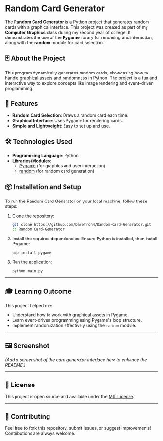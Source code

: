 # Random Card Generator

The **Random Card Generator** is a Python project that generates random cards with a graphical interface. This project was created as part of my **Computer Graphics** class during my second year of college. It demonstrates the use of the **Pygame** library for rendering and interaction, along with the **random** module for card selection.

## 🃏 About the Project
This program dynamically generates random cards, showcasing how to handle graphical assets and randomness in Python. The project is a fun and interactive way to explore concepts like image rendering and event-driven programming.

## 🚀 Features
- **Random Card Selection**: Draws a random card each time.
- **Graphical Interface**: Uses Pygame for rendering cards.
- **Simple and Lightweight**: Easy to set up and use.

## 🛠️ Technologies Used
- **Programming Language**: Python
- **Libraries/Modules**:
  - [Pygame](https://www.pygame.org/) (for graphics and user interaction)
  - [random](https://docs.python.org/3/library/random.html) (for random card generation)

## 📦 Installation and Setup
To run the Random Card Generator on your local machine, follow these steps:

1. Clone the repository:
   ```bash
   git clone https://github.com/DaveTron4/Random-Card-Generator.git
   cd Random-Card-Generator

2. Install the required dependencies: Ensure Python is installed, then install Pygame:
    ```bash
    pip install pygame
    ```

3. Run the application:
    ```bash
    python main.py
    ```

---

## 🎓 Learning Outcome

This project helped me:

- Understand how to work with graphical assets in Pygame.
- Learn event-driven programming using Pygame's loop structure.
- Implement randomization effectively using the `random` module.

---

## 🖼️ Screenshot

_(Add a screenshot of the card generator interface here to enhance the README.)_

---

## 📜 License

This project is open source and available under the [MIT License](LICENSE).

---

## 🤝 Contributing

Feel free to fork this repository, submit issues, or suggest improvements! Contributions are always welcome.